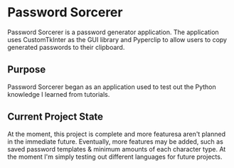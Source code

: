 # Password Sorcerer

Password Sorcerer is a password generator application. The application uses CustomTkInter as the GUI library and Pyperclip to allow users to copy generated passwords to their clipboard.

## Purpose
Password Sorcerer began as an application used to test out the Python knowledge I learned from tutorials. 

## Current Project State
At the moment, this project is complete and more featuresa aren't planned in the immediate future. Eventually, more features may be added, such as saved password templates & minimum amounts of each character type. At the moment I'm simply testing out different languages for future projects.
